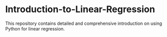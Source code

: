 # Introduction-to-Linear-Regression
This repository contains detailed and comprehensive introduction on using Python for linear regression.
